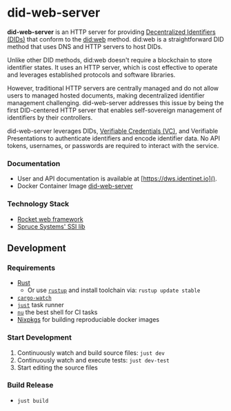 # did-web-server

**did-web-server** is an HTTP server for providing [Decentralized Identifiers (DIDs)](https://w3c.github.io/did-core)
that conform to the [did:web](https://w3c-ccg.github.io/did-method-web/) method. did:web is a straightforward DID method
that uses DNS and HTTP servers to host DIDs.

Unlike other DID methods, did:web doesn't require a blockchain to store identifier states. It uses an HTTP server, which
is cost effective to operate and leverages established protocols and software libraries.

However, traditional HTTP servers are centrally managed and do not allow users to managed hosted documents, making
decentralized identifier management challenging. did-web-server addresses this issue by being the first DID-centered
HTTP server that enables self-sovereign management of identifiers by their controllers.

did-web-server leverages DIDs, [Verifiable Credentials (VC)](https://w3c.github.io/vc-data-model), and Verifiable
Presentations to authenticate identifiers and encode identifier data. No API tokens, usernames, or passwords are
required to interact with the service.

### Documentation

- User and API documentation is available at [https://dws.identinet.io]().
- Docker Container Image [did-web-server](https://hub.docker.com/r/identinet/did-web-server)

### Technology Stack

- [Rocket web framework](https://rocket.rs/)
- [Spruce Systems' SSI lib](https://github.com/spruceid/ssi/)

## Development

### Requirements

- [Rust](https://www.rust-lang.org/)
  - Or use [`rustup`](https://rustup.rs/) and install toolchain via: `rustup update stable`
- [`cargo-watch`](https://github.com/watchexec/cargo-watch)
- [`just`](https://just.systems/) task runner
- [`nu`](https://nushell.sh/) the best shell for CI tasks
- [Nixpkgs](https://nixos.org) for building reproduciable docker images

### Start Development

1. Continuously watch and build source files: `just dev`
2. Continuously watch and execute tests: `just dev-test`
3. Start editing the source files

### Build Release

- `just build`